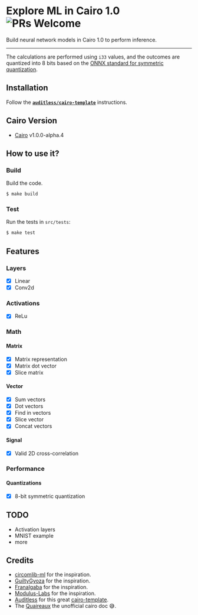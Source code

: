 # Explore ML in Cairo 1.0 ![PRs Welcome](https://img.shields.io/badge/PRs-welcome-green.svg)

Build neural network models in Cairo 1.0 to perform inference.

---

The calculations are performed using `i33` values, and the outcomes are quantized into 8 bits based on the [ONNX standard for symmetric quantization](https://onnxruntime.ai/docs/performance/quantization.html#quantization-overview).

## Installation

Follow the [**`auditless/cairo-template`**](https://github.com/auditless/cairo-template) instructions.

## Cairo Version
- [Cairo](https://github.com/starkware-libs/cairo/releases/tag/v1.0.0-alpha.4) v1.0.0-alpha.4

## How to use it?

### Build

Build the code.

```bash
$ make build
```

### Test

Run the tests in `src/tests`:

```bash
$ make test
```

## Features

### Layers
- [x] Linear
- [x] Conv2d

### Activations
- [x] ReLu

### Math

#### Matrix
- [x] Matrix representation
- [x] Matrix dot vector
- [x] Slice matrix

#### Vector
- [x] Sum vectors
- [x] Dot vectors
- [x] Find in vectors
- [x] Slice vector
- [x] Concat vectors

#### Signal
- [x] Valid 2D cross-correlation

### Performance
#### Quantizations
- [x] 8-bit symmetric quantization

## TODO
- Activation layers
- MNIST example
- more

## Credits
- [circomlib-ml](https://github.com/socathie/circomlib-ml) for the inspiration.
- [GuiltyGyoza](https://github.com/guiltygyoza/tiny-dnn-on-starknet) for the inspiration.
- [Franalgaba](https://github.com/franalgaba/neural-network-cairo/tree/main/src) for the inspiration.
- [Modulus-Labs](https://github.com/Modulus-Labs/RockyBot) for the inspiration.
- [Auditless](https://github.com/auditless) for this great [cairo-template](https://github.com/auditless/cairo-template).
- The [Quaireaux](https://github.com/keep-starknet-strange/quaireaux) the unofficial cairo doc 😅.

